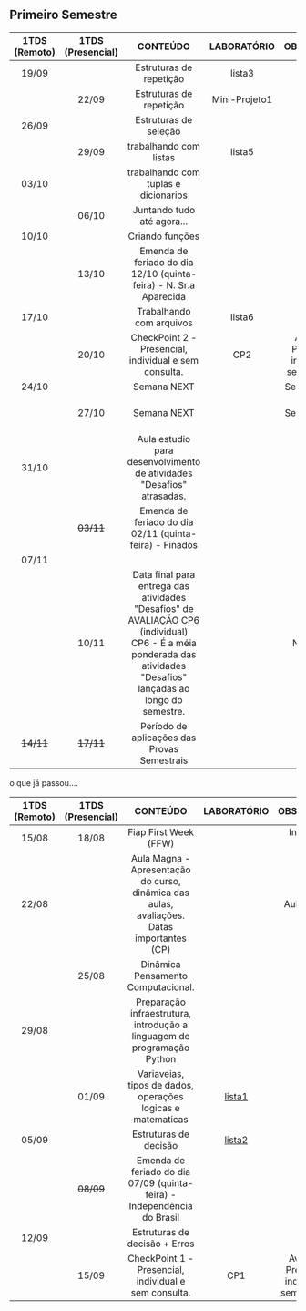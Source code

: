 ## Primeiro Semestre

| 1TDS<br>(Remoto) | 1TDS<br>(Presencial) | CONTEÚDO | LABORATÓRIO | OBSERVAÇÃO | Feriados |
|:---:|:---:|:---:|:---:|:---:|:---:|
| 19/09 |  | Estruturas de repetição | lista3 |  |  |
|  | 22/09 | Estruturas de repetição | Mini-Projeto1 |  |  |
| 26/09 |  | Estruturas de seleção |  |  |  |
|  | 29/09 | trabalhando com listas | lista5 |  |  |
| 03/10 |  | trabalhando com tuplas e dicionarios |  |  |  |
|  | 06/10 | Juntando tudo até agora... |  |  |  |
| 10/10 |  | Criando funções |  |  |  |
|  | <s>13/10</s> | Emenda de feriado do dia 12/10 (quinta-feira) - N. Sr.a Aparecida |  |  | 12/10 (quinta-feira) - N. Sr.a Aparecida |
| 17/10 |  | Trabalhando com arquivos | lista6 |  |  |
|  | 20/10 | CheckPoint 2 - Presencial, individual e sem consulta. | CP2 | Avaliação Presencial, individual e sem consulta |  |
| 24/10 |  | Semana NEXT |  | Semana NEXT |  |
|  | 27/10 | Semana NEXT |  | Semana NEXT | 28/10 (sabado) - NEXT |
| 31/10 |  | Aula estudio para desenvolvimento de atividades "Desafios" atrasadas. |  |  |  |
|  | <s>03/11</s> | Emenda de feriado do dia 02/11 (quinta-feira) - Finados |  |  | 02/11 (quinta-feira) - Finados |
| 07/11 |  |  |  |  |  |
|  | 10/11 | Data final para entrega das atividades "Desafios" de AVALIAÇÃO CP6 (individual)<br>CP6 - É a méia ponderada das atividades "Desafios" lançadas ao longo do semestre. |  | NOTA CP6 |  |
| <s>14/11</s> | <s>17/11</s> | Período de aplicações das Provas Semestrais |  | Provas |  |

o que já passou....

| 1TDS<br>(Remoto) | 1TDS<br>(Presencial) | CONTEÚDO | LABORATÓRIO | OBSERVAÇÃO | Feriados |
|:---:|:---:|:---:|:---:|:---:|:---:|
| 15/08 | 18/08 | Fiap First Week (FFW) |  | Inicio das aulas |  |
| 22/08 |  | Aula Magna - Apresentação do curso, dinâmica das aulas, avaliações. Datas importantes (CP)  |  | Aula Magna |  |
|  | 25/08 | Dinâmica Pensamento Computacional.  |  |  |  |
| 29/08 |  | Preparação infraestrutura, introdução a linguagem de programação Python |  |  |  |
|  | 01/09 | Variaveias, tipos de dados, operações logicas e matematicas  | [lista1](https://classroom.github.com/a/zduM4ptG) |  |  |
| 05/09 |  | Estruturas de decisão | [lista2](https://classroom.github.com/a/rYJyPWAd) |  |  |
|  | <s>08/09</s> | Emenda de feriado do dia 07/09 (quinta-feira) - Independência do Brasil |  |  | 07/09 (quinta-feira) - Independência do Brasil |
| 12/09 |  | Estruturas de decisão + Erros |  |  |  |
|  | 15/09 | CheckPoint 1 - Presencial, individual e sem consulta. | CP1 | Avaliação Presencial, individual e sem consulta |  |